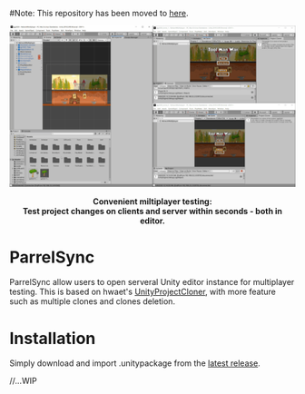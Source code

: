 #Note: This repository has been moved to [here](https://github.com/314pies/ParrelSync/releases).

![](https://raw.githubusercontent.com/314pies/ParrelSync/master/Images/Showcase%201.gif)
<p align="center">
<b>Convenient miltiplayer testing:<br> 
   Test project changes on clients and server within seconds - both in editor.
</b>
<br>
</p>


# ParrelSync
ParrelSync allow users to open serveral Unity editor instance for multiplayer testing. This is based on hwaet's [UnityProjectCloner](https://github.com/hwaet/UnityProjectCloner), with more feature such as multiple clones and clones deletion.


# Installation
Simply download and import .unitypackage from the [latest release](https://github.com/314pies/ParrelSync/releases).

//...WIP

